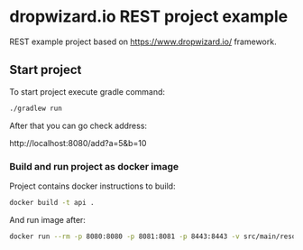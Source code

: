 # dropwizard.io REST project example

REST example project based on https://www.dropwizard.io/ framework.

## Start project

To start project execute gradle command:

```bash
./gradlew run
```

After that you can go check address:

http://localhost:8080/add?a=5&b=10

### Build and run project as docker image

Project contains docker instructions to build:

```bash
docker build -t api .
```

And run image after:

```bash
docker run --rm -p 8080:8080 -p 8081:8081 -p 8443:8443 -v src/main/resources:/usr/local/app/config api
```
